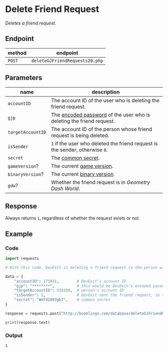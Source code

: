 # Delete Friend Request

*Deletes a friend request.*

## Endpoint

| method | endpoint                       |
|--------|--------------------------------|
| `POST` | `deleteGJFriendRequests20.php` |

## Parameters

| name              | description
|-------------------|-----------------------------------------------------------------------------------|
| `accountID`       | The account ID of the user who is deleting the friend request.                    |
| `gjp`             | The [encoded password][passwords] of the user who is deleting the friend request. |
| `targetAccountID` | The account ID of the person whose friend request is being deleted.               |
| `isSender`        | `1` if the user who deleted the friend request is the sender, otherwise `0`.      |
| `secret`          | The [common secret][secrets].                                                     |
| `gameVersion`?    | The current [game version][versions].                                             |
| `binaryVersion`?  | The current [binary version][versions].                                           |
| `gdw`?            | Whether the friend request is in *Geometry Dash World*.                           |

## Response

Always returns `1`, regardless of whether the request exists or not.

## Example

### Code

```python
import requests

# With this code, DevExit is deleting a friend request to the person with ID 314159

data = {
    "accountID": 173831,        # DevExit's account ID
    "gjp": "********",          # this would be DevExit's encoded password
    "targetAccountID": 314159,  # person's account ID
    "isSender": 1,              # DevExit sent the friend request, so this is 1
    "secret": "Wmfd2893gb7",    # common secret
}

response = requests.post("http://boomlings.com/database/deleteGJFriendRequests20.php", data=data)

print(response.text)
```

### Output

```console
1
```

[passwords]: /server/topics/passwords
[secrets]: /server/topics/secrets
[versions]: /server/topics/versions
